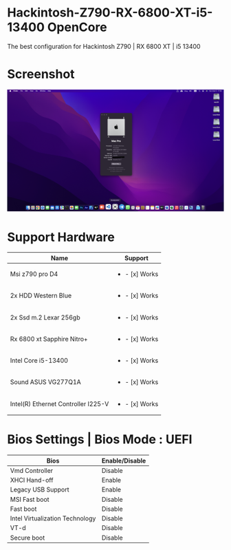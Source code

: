 # Hackintosh-Z790-RX-6800-XT-i5-13400 OpenCore
The best configuration for Hackintosh Z790 | RX 6800 XT | i5 13400

# Screenshot
![alt text](https://github.com/babakrostampour/Hackintosh-Z790-RX-6800-XT-i5-13400/blob/main/macOS%20Sonoma.png)

# Support Hardware
| Name  | Support |
| ------------- | ------------- |
| Msi z790 pro D4 | <ul><li>- [x] Works</li></ul> |
| 2x HDD Western Blue | <ul><li>- [x] Works</li></ul> |
| 2x Ssd m.2 Lexar 256gb | <ul><li>- [x] Works</li></ul> |
| Rx 6800 xt Sapphire Nitro+ | <ul><li>- [x] Works</li></ul> |
| Intel Core i5-13400 | <ul><li>- [x] Works</li></ul> |
| Sound ASUS VG277Q1A | <ul><li>- [x] Works</li></ul>  |
| Intel(R) Ethernet Controller I225-V | <ul><li>- [x] Works</li></ul> |

# Bios Settings | Bios Mode : UEFI
| Bios  | Enable/Disable |
| ------------- | ------------- |
| Vmd Controller | Disable |
| XHCI Hand-off | Enable |
| Legacy USB Support | Enable |
| MSI Fast boot | Disable |
| Fast boot | Disable |
| Intel Virtualization Technology | Disable |
| VT-d | Disable |
| Secure boot | Disable |
